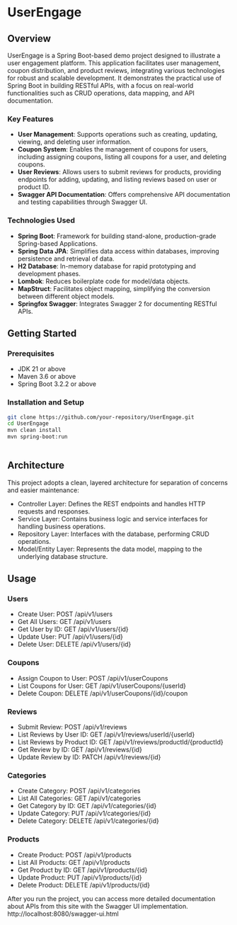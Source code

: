 # UserEngage

## Overview

UserEngage is a Spring Boot-based demo project designed to illustrate a user engagement platform. This application facilitates user management, coupon distribution, and product reviews, integrating various technologies for robust and scalable development. It demonstrates the practical use of Spring Boot in building RESTful APIs, with a focus on real-world functionalities such as CRUD operations, data mapping, and API documentation.

### Key Features

- **User Management**: Supports operations such as creating, updating, viewing, and deleting user information.
- **Coupon System**: Enables the management of coupons for users, including assigning coupons, listing all coupons for a user, and deleting coupons.
- **User Reviews**: Allows users to submit reviews for products, providing endpoints for adding, updating, and listing reviews based on user or product ID.
- **Swagger API Documentation**: Offers comprehensive API documentation and testing capabilities through Swagger UI.

### Technologies Used

- **Spring Boot**: Framework for building stand-alone, production-grade Spring-based Applications.
- **Spring Data JPA**: Simplifies data access within databases, improving persistence and retrieval of data.
- **H2 Database**: In-memory database for rapid prototyping and development phases.
- **Lombok**: Reduces boilerplate code for model/data objects.
- **MapStruct**: Facilitates object mapping, simplifying the conversion between different object models.
- **Springfox Swagger**: Integrates Swagger 2 for documenting RESTful APIs.

## Getting Started

### Prerequisites

- JDK 21 or above
- Maven 3.6 or above
- Spring Boot 3.2.2 or above

### Installation and Setup


   ```sh
   git clone https://github.com/your-repository/UserEngage.git
   cd UserEngage
   mvn clean install
   mvn spring-boot:run
    
   ```

##  Architecture
This project adopts a clean, layered architecture for separation of concerns and easier maintenance:

- Controller Layer: Defines the REST endpoints and handles HTTP requests and responses.
- Service Layer: Contains business logic and service interfaces for handling business operations.
- Repository Layer: Interfaces with the database, performing CRUD operations.
- Model/Entity Layer: Represents the data model, mapping to the underlying database structure.

## Usage
###  Users
 - Create User: POST /api/v1/users
 - Get All Users: GET /api/v1/users
 - Get User by ID: GET /api/v1/users/{id}
 - Update User: PUT /api/v1/users/{id}
 - Delete User: DELETE /api/v1/users/{id}
### Coupons
 - Assign Coupon to User: POST /api/v1/userCoupons
 - List Coupons for User: GET /api/v1/userCoupons/{userId}
 - Delete Coupon: DELETE /api/v1/userCoupons/{id}/coupon
###  Reviews
 - Submit Review: POST /api/v1/reviews
 - List Reviews by User ID: GET /api/v1/reviews/userId/{userId}
 - List Reviews by Product ID: GET /api/v1/reviews/productId/{productId}
 - Get Review by ID: GET /api/v1/reviews/{id}
 - Update Review by ID: PATCH /api/v1/reviews/{id}
### Categories
- Create Category: POST /api/v1/categories
- List All Categories: GET /api/v1/categories
- Get Category by ID: GET /api/v1/categories/{id}
- Update Category: PUT /api/v1/categories/{id}
- Delete Category: DELETE /api/v1/categories/{id}
### Products
- Create Product: POST /api/v1/products
- List All Products: GET /api/v1/products
- Get Product by ID: GET /api/v1/products/{id}
- Update Product: PUT /api/v1/products/{id}
- Delete Product: DELETE /api/v1/products/{id}
 
After you run the project, you can access more detailed documentation about APIs from this site with the Swagger UI implementation.
 http://localhost:8080/swagger-ui.html